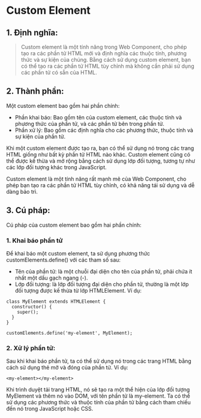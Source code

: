 # Custom Element

## 1. Định nghĩa:
> Custom element là một tính năng trong Web Component, cho phép tạo ra các phần tử HTML mới và định nghĩa các thuộc tính, phương thức và sự kiện của chúng. Bằng cách sử dụng custom element, bạn có thể tạo ra các phần tử HTML tùy chỉnh mà không cần phải sử dụng các phần tử có sẵn của HTML.

## 2. Thành phần:
Một custom element bao gồm hai phần chính:
- Phần khai báo: Bao gồm tên của custom element, các thuộc tính và phương thức của phần tử, và các phần tử bên trong phần tử.
- Phần xử lý: Bao gồm các định nghĩa cho các phương thức, thuộc tính và sự kiện của phần tử.

Khi một custom element được tạo ra, bạn có thể sử dụng nó trong các trang HTML giống như bất kỳ phần tử HTML nào khác. Custom element cũng có thể được kế thừa và mở rộng bằng cách sử dụng lớp đối tượng, tương tự như các lớp đối tượng khác trong JavaScript.

Custom element là một tính năng rất mạnh mẽ của Web Component, cho phép bạn tạo ra các phần tử HTML tùy chỉnh, có khả năng tái sử dụng và dễ dàng bảo trì.

## 3. Cú pháp:
Cú pháp của custom element bao gồm hai phần chính:
### 1. Khai báo phần tử
Để khai báo một custom element, ta sử dụng phương thức customElements.define() với các tham số sau:
- Tên của phần tử: là một chuỗi đại diện cho tên của phần tử, phải chứa ít nhất một dấu gạch ngang (-).
- Lớp đối tượng: là lớp đối tượng đại diện cho phần tử, thường là một lớp đối tượng được kế thừa từ lớp HTMLElement.
Ví dụ:
```
class MyElement extends HTMLElement {
  constructor() {
    super();
  }
}

customElements.define('my-element', MyElement);
```

### 2. Xử lý phần tử:
Sau khi khai báo phần tử, ta có thể sử dụng nó trong các trang HTML bằng cách sử dụng thẻ mở và đóng của phần tử. Ví dụ:
```
<my-element></my-element>
```
Khi trình duyệt tải trang HTML, nó sẽ tạo ra một thể hiện của lớp đối tượng MyElement và thêm nó vào DOM, với tên phần tử là my-element. Ta có thể sử dụng các phương thức và thuộc tính của phần tử bằng cách tham chiếu đến nó trong JavaScript hoặc CSS.